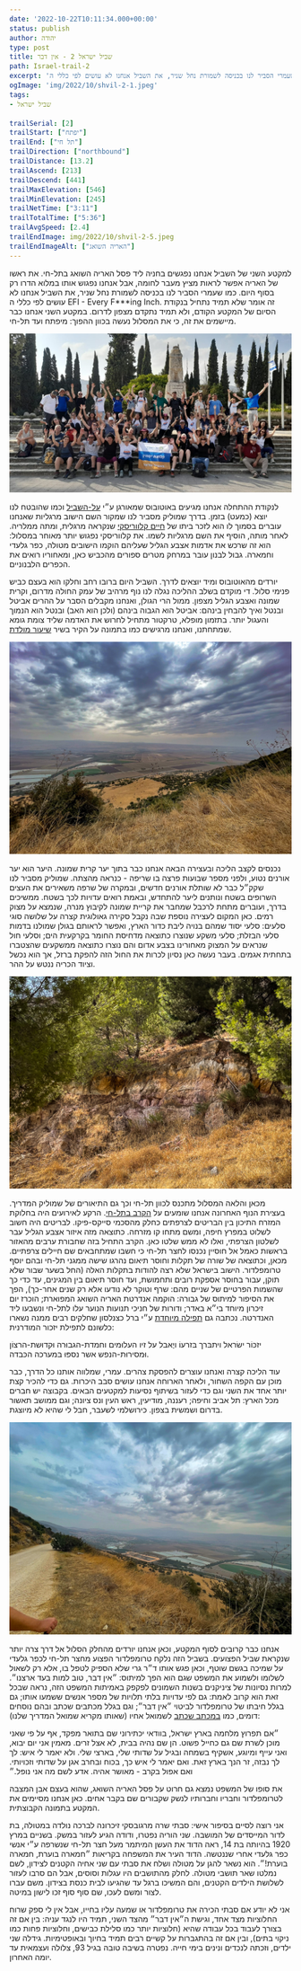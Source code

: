 ```yaml
---
date: '2022-10-22T10:11:34.000+00:00'
status: publish
author: יהודה
type: post
title: שביל ישראל 2 - אין דבר
path: Israel-trail-2
excerpt: 'למקטע השני של השביל אנחנו נפגשים בחניה ליד פסל האריה השואג בתל-חי. את ראשו של האריה אפשר לראות מציץ מעבר לחומה, אבל אנחנו נפגוש אותו במלוא הדרו רק בסוף היום. כמו שעמרי הסביר לנו בכניסה לשמורת נחל שניר, את השביל אנחנו לא עושים לפי כללי ה EFI - Every F***ing Inch. זה אומר שלא תמיד נתחיל בנקודת הסיום של המקטע הקודם, ולא תמיד נתקדם מצפון לדרום.'
ogImage: 'img/2022/10/shvil-2-1.jpeg'
tags:
- שביל ישראל

trailSerial: [2]
trailStart: ["יפתח"]
trailEnd: ["תל חי"]
trailDirection: ["northbound"]
trailDistance: [13.2]
trailAscend: [213]
trailDescend: [441]
trailMaxElevation: [546]
trailMinElevation: [245]
trailNetTime: ["3:11"]
trailTotalTime: ["5:36"]
trailAvgSpeed: [2.4]
trailEndImage: img/2022/10/shvil-2-5.jpeg
trailEndImageAlt: ["האריה השואג"]
---
```


למקטע השני של השביל אנחנו נפגשים בחניה ליד פסל האריה השואג בתל-חי. את ראשו של האריה אפשר לראות מציץ מעבר לחומה, אבל אנחנו נפגוש אותו במלוא הדרו רק בסוף היום. 
כמו שעמרי הסביר לנו בכניסה לשמורת נחל שניר, את השביל אנחנו לא עושים לפי כללי ה EFI - Every F***ing Inch. זה אומר שלא תמיד נתחיל בנקודת הסיום של המקטע הקודם, ולא תמיד נתקדם מצפון לדרום. במקטע השני אנחנו כבר מיישמים את זה, כי את המסלול נעשה בכוון ההפוך: מיפתח ועד תל-חי. 

![תמונה קבוצתית - תל חי](/img/2022/10/shvil-2-1.jpeg "תמונה קבוצתית - תל חי")

לנקודת ההתחלה אנחנו מגיעים באוטובוס שמאורגן ע״י [על-השביל](https://www.al-hashvil.co.il) וכמו שהובטח לנו יוצא (כמעט) בזמן. בדרך שמוליק מסביר לנו שמקור השם הישוב מרגליות שאנחנו עוברים בסמוך לו הוא לזכר ביתו של [חיים קלווריסקי](https://he.wikipedia.org/wiki/חיים_מרגליות_קלווריסקי) שנקראה מרגלית, ומתה ממלריה. לאחר מותה, הוסיף את השם מרגליות לשמו. את קלווריסקי נפגוש יותר מאוחר במסלול: הוא זה שרכש את אדמות אצבע הגליל שעליהם הוקמו הישובים מטולה, כפר גלעדי וחמארה. גבול לבנון עובר במרחק מטרים ספורים מהכביש כאן, ומאחוריו רואים את הכפרים הלבנוניים. 

יורדים מהאוטובוס ומיד יוצאים לדרך. השביל היום ברובו רחב וחלקו הוא בעצם כביש פנימי סלול. די מוקדם בשלב ההליכה נגלה לנו נוף מרהיב של עמק החולה מדרום, וקרית שמונה ואצבע הגליל מצפון. ממול הרי הגולן, ואנחנו מקבלים הסבר על ההרים אביטל ובנטל ואיך להבחין בינהם: אביטל הוא הגבוה בינהם (ולכן הוא האב) ובנטל הוא הנמוך והעגול יותר. בתזמון מופלא, טרקטור מתחיל לחרוש את האדמה שליד צומת גומא שמתחתנו, ואנחנו מרגישים כמו בתמונה על הקיר בשיר [שיעור מולדת](https://shiropedia.co.il/wiki/שיעור_מולדת). 

![עמק החולה ממצוק רמים](/img/2022/10/shvil-2-2.jpeg "עמק החולה ממצוק רמים")

נכנסים לקצב הליכה ובעצירה הבאה אנחנו כבר בתוך יער קרית שמונה. היער הוא יער אורנים נטוע, ולפני מספר שבועות פרצה בו שריפה - כנראה מהצתה. שמוליק מסביר לנו שקק״ל כבר לא שותלת אורנים חדשים, ובמקרה של שרפה משאירים את העצים השרופים בשטח ונותנים ליער להתחדש, ובאמת רואים עדויות לכך בשטח. ממשיכים בדרך, ועוברים מתחת לרכבל שמחבר את קריית שמונה לקיבוץ מנרה, שנמצא על מצוק רמים. כאן המקום לעצירה נוספת שבה נקבל סקירה גאולוגית קצרה על שלושה סוגי סלעים: סלעי יסוד שמהם בנויה ליבת כדור הארץ, ואפשר לראותם בגולן שמולנו בדמות סלעי הבזלת; סלעי משקע שנוצרו כתוצאה מדחיסת החומר בקרקעית הים; וסלעי חול שנראים על המצוק מאחורינו בצבע אדום והם נוצרו כתוצאה ממשקעים שהצטברו בתחתית אגמים. בעבר נעשה כאן נסיון לכרות את החול הזה להפקת ברזל, אך הוא נכשל וציוד הכריה ננטש על ההר. 

![קיר צבעוני על המצוק](/img/2022/10/shvil-2-3.jpeg "קיר צבעוני על המצוק")

מכאן והלאה המסלול מתכנס לכוון תל-חי וכך גם התיאורים של שמוליק המדריך. בעצירת הנוף האחרונה אנחנו שומעים על [הקרב בתל-חי](https://www.gilihaskin.com/תל-חי-הקרב/). הרקע לאירועים היה בחלוקת המזרח התיכון בין הבריטים לצרפתים כחלק מהסכמי סייקס-פיקו. לבריטים היה חשוב לשלוט במפרץ חיפה, ומשם מתחו קו מזרחה. כתוצאה מזה איזור אצבע הגליל עבר לשלטון הצרפתי, ואלו לא ממש שלטו כאן. הקרב התחיל בזה שחבורת ערבים מהאזור בראשות כאמל אל חוסיין נכנסו לחצר תל-חי כי חשבו שמתחבאים שם חיילים צרפתיים. מכאן, וכתוצאה של שורה של תקלות וחוסר תיאום נהרגו שישה ממגני תל-חי ובהם יוסף טרומפלדור. הישוב בישראל שלא רצה להודות בתקלות האלה (החל בשער שבור שלא תוקן, עבור בחוסר אספקת רובים ותחמושת, ועד חוסר תיאום בין המגינים, עד כדי כך שהשמות הפרטיים של שניים מהם: שרף וטוקר לא נודעו אלא רק שנים אחר-כך), הפך את הסיפור למיתוס של גבורה: הוקמה אנדרטת האריה השואג המפוארת; הוכרז יום זיכרון מיוחד בי״א באדר; ודורות של חניכי תנועות הנוער עלו לתל-חי ונשבעו ליד האנדרטה. נכתבה גם [תפילה מיוחדת](https://benyehuda.org/read/3303) ע״י ברל כצנלסון שחלקים רבים ממנה נשארו כלשונם לתפילת יזכור המודרנית: 

יזכּוֹר ישׂראל ויתבּרך בּזרעוֹ ויֶאבל על זיו העלוּמים וחמדת-הגבוּרה וּקדוּשת-הרצוֹן וּמסירוּת-הנפש אשר נספּוּ בּמערכה הכּבדה.

עוד הליכה קצרה ואנחנו עוצרים להפסקת צהרים. עמרי, שמלווה אותנו כל הדרך, כבר מוכן עם הקפה השחור, ולאחר הארוחה אנחנו עושים סבב היכרות. גם כדי להכיר קצת יותר אחד את השני וגם כדי לעזור בשיתוף נסיעות למקטעים הבאים. בקבוצה יש חברים מכל הארץ: תל אביב וחיפה; רעננה, מודיעין, ראש העין ונס ציונה; וגם ממושב תאשור בדרום ושמשית בצפון. כירושלמי לשעבר, חבל לי שהיא לא מיוצגת. 

![קרית שמונה](/img/2022/10/shvil-2-4.jpeg "קרית שמונה")

אנחנו כבר קרובים לסוף המקטע, וכאן אנחנו יורדים מהחלק הסלול אל דרך צרה יותר שנקראת שביל הפצועים. בשביל הזה נלקח טרומפלדור הפצוע מחצר תל-חי לכפר גלעדי על שמיכה בגשם שוטף, וכאן פגש אותו ד״ר גרי שלא הספיק לטפל בו, אלא רק לשאול לשלומו ולשמוע את המשפט שגם הוא הפך למיתוס: ״אין דבר, טוב למות בעד ארצנו״. למרות נסיונות של ציניקנים בשנות השמונים לפקפק באמיתות המשפט הזה, נראה שבכל זאת הוא קרוב לאמת: גם לפי עדויות בלתי תלויות של מספר אנשים ששמעו אותו; גם בגלל חיבתו של טרומפלדור לביטוי ״אין דבר״; וגם בגלל מכתבים שכתב ובהם נוסחים דומים, כמו [במכתב שכתב](https://www.ynet.co.il/articles/0,7340,L-3983456,00.html) לשמואל אחיו (שאותו מקריא שמואל המדריך שלנו):

״אם תפרוץ מלחמה בארץ ישראל, בוודאי יכתירוני שם בתואר מפקד, אף על פי שאני מוכן לשרת שם גם כחייל פשוט. הן שם נהיה בבית, לא אצל זרים. מאמין אני יום יבוא, ואני עייף ומיוגע, אשקיף בשמחה ובגיל על שדותי שלי, בארצי שלי. ולא יאמר לי איש: לך לך נבזה, זר הנך בארץ זאת. ואם יאמר לי איש כך, בכוח ובחרב אגן על שדותי וזכויותי. ואם אפול בקרב - מאושר אהיה. אדע לשם מה אני נופל.״

את סופו של המשפט נמצא גם חרוט על פסל האריה השואג, שהוא בעצם אבן המצבה לטרומפלדור וחבריו וחברותיו לנשק שקבורים שם בקבר אחים. כאן אנחנו מסיימים את המקטע בתמונה הקבוצתית. 

אני רוצה לסיים בסיפור אישי: סבתי שרה מרגובסקי זיכרונה לברכה נולדה במטולה, בת לדור המייסדים של המושבה. שני הוריה נפטרו, ודודה הגיע לעזור במשק. בשניים במרץ 1920 בהיותה בת 14, ראה הדוד את העשן המיתמר מעל חצר תל-חי שנשרפה ע״י אנשי כפר גלעדי אחרי שננטשה. הדוד העיר את המשפחה בקריאות ״חמארה בוערת, חמארה בוערת!״. הוא נשאר להגן על מטולה ושלח את סבתי עם שני אחיה הקטנים לצידון, לשם נמלטו שאר תושבי מטולה. לחלק מהתושבים היו עגלות וסוסים, אבל הם סרבו לעזור לשלושת הילדים הקטנים, והם המשיכו ברגל עד שהגיעו לבית כנסת בצידון. משם עברו לצור ומשם לעכו, שם סוף סוף זכו לישון במיטה. 

אני לא יודע אם סבתי הכירה את טרומפלדור או שמעה עליו בחייו, אבל אין לי ספק שרוח החלוציות מצד אחד, וגישת ה״אין דבר״ מהצד השני, תמיד היו לנגד עניה: בין אם זה בצורך לעבוד בכל עבודה שהיא (חלוציות יותר כמו סלילת כבישים, וחלוציות פחות כמו ניקוי בתים), ובין אם זה בהתגברות על קשיים רבים תמיד בחיוך ובאופטימיות. גידלה שני ילדים, וזכתה לנכדים ונינים בימי חייה. נפטרה בשיבה טובה בגיל 93, צלולה ועצמאית עד יומה האחרון. 
